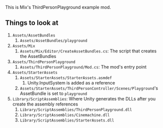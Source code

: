 This is Mix's ThirdPersonPlayground example mod.

## Things to look at
1. `Assets/AssetBundles`
	1. `Assets/AssetBundles/playground`
1. `Assets/Mix`
	1. `Assets/Mix/Editor/CreateAssetBundles.cs`: The script that creates the AssetBundles
1. `Assets/ThirdPersonPlayground`
	1. `Assets/ThirdPersonPlayground/Mod.cs`: The mod's entry point
1. `Assets/StarterAssets`
	1. `Assets/StarterAssets/StarterAssets.asmdef`
		1. Unity.InputSystem is added as a reference
	1. `Assets/StarterAssets/ThirdPersonController/Scenes/Playground`'s AssetBundle is set to `playground`
1. `Library/ScriptAssemblies`: Where Unity generates the DLLs after you create the assembly references
	1. `Library/ScriptAssemblies/ThirdPersonPlayground.dll`
	1. `Library/ScriptAssemblies/Cinemachine.dll`
	1. `Library/ScriptAssemblies/StarterAssets.dll`